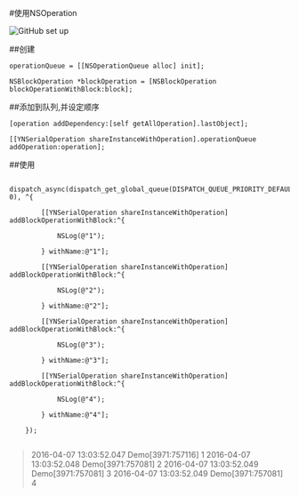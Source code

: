 #使用NSOperation

![GitHub set up](http://zh.mweb.im/asset/img/set-up-git.gif)



##创建
```
operationQueue = [[NSOperationQueue alloc] init];

NSBlockOperation *blockOperation = [NSBlockOperation blockOperationWithBlock:block];
```
##添加到队列,并设定顺序

```
[operation addDependency:[self getAllOperation].lastObject];

[[YNSerialOperation shareInstanceWithOperation].operationQueue addOperation:operation];
```

##使用
```
    dispatch_async(dispatch_get_global_queue(DISPATCH_QUEUE_PRIORITY_DEFAULT, 0), ^{
        
        [[YNSerialOperation shareInstanceWithOperation] addBlockOperationWithBlock:^{
            
            NSLog(@"1");
            
        } withName:@"1"];
        
        [[YNSerialOperation shareInstanceWithOperation] addBlockOperationWithBlock:^{
            
            NSLog(@"2");
            
        } withName:@"2"];
        
        [[YNSerialOperation shareInstanceWithOperation] addBlockOperationWithBlock:^{
            
            NSLog(@"3");
            
        } withName:@"3"];
        
        [[YNSerialOperation shareInstanceWithOperation] addBlockOperationWithBlock:^{
            
            NSLog(@"4");
            
        } withName:@"4"];
        
    });
    
```
>2016-04-07 13:03:52.047 Demo[3971:757116] 1
>2016-04-07 13:03:52.048 Demo[3971:757081] 2
>2016-04-07 13:03:52.049 Demo[3971:757081] 3
>2016-04-07 13:03:52.049 Demo[3971:757081] 4


